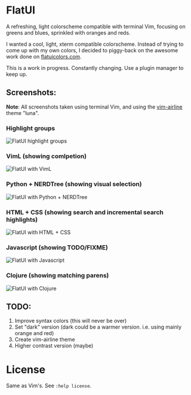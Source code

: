 FlatUI
======

A refreshing, light colorscheme compatible with terminal Vim, focusing on
greens and blues, sprinkled with oranges and reds. 

I wanted a cool, light, xterm compatible colorscheme. Instead of trying to come
up with my own colors, I decided to piggy-back on the awesome work done on
[flatuicolors.com](http://flatuicolors.com).

This is a work in progress. Constantly changing. Use a plugin manager to keep up. 

Screenshots:
------------

**Note**: All screenshots taken using terminal Vim, and using the
[vim-airline](https://github.com/bling/vim-airline) theme "luna".

### Highlight groups
![FlatUI highlight groups][highlight]

### VimL (showing comlpetion)
![FlatUI with VimL][viml]

### Python + NERDTree (showing visual selection)
![FlatUI with Python + NERDTree][python]

### HTML + CSS (showing search and incremental search highlights)
![FlatUI with HTML + CSS][htmlcss]

### Javascript (showing TODO/FIXME)
![FlatUI with Javascript][javascript]

### Clojure (showing matching parens)
![FlatUI with Clojure][clojure]

[highlight]: http://i.imgur.com/DPoIMKX.png
[viml]: http://i.imgur.com/e6BmWRS.png
[python]: http://i.imgur.com/TSAN1UU.png
[htmlcss]: http://i.imgur.com/yE6MEvB.png
[javascript]: http://i.imgur.com/OpVB12k.png
[clojure]: http://i.imgur.com/TbKhg7K.png

TODO:
----

1. Improve syntax colors (this will never be over)
2. Set "dark" version (dark could be a warmer version. i.e. using mainly
orange and red)
3. Create vim-airline theme
4. Higher contrast version (maybe)

License
=======

Same as Vim's. See `:help license`.
